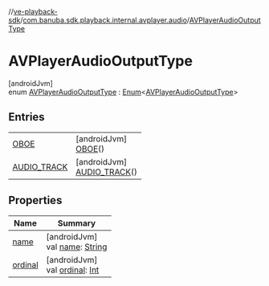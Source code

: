 //[ve-playback-sdk](../../../index.md)/[com.banuba.sdk.playback.internal.avplayer.audio](../index.md)/[AVPlayerAudioOutputType](index.md)

# AVPlayerAudioOutputType

[androidJvm]\
enum [AVPlayerAudioOutputType](index.md) : [Enum](https://kotlinlang.org/api/latest/jvm/stdlib/kotlin/-enum/index.html)&lt;[AVPlayerAudioOutputType](index.md)&gt;

## Entries

| | |
|---|---|
| [OBOE](-o-b-o-e/index.md) | [androidJvm]<br>[OBOE](-o-b-o-e/index.md)() |
| [AUDIO_TRACK](-a-u-d-i-o_-t-r-a-c-k/index.md) | [androidJvm]<br>[AUDIO_TRACK](-a-u-d-i-o_-t-r-a-c-k/index.md)() |

## Properties

| Name | Summary |
|---|---|
| [name](-a-u-d-i-o_-t-r-a-c-k/index.md#-372974862%2FProperties%2F1203721431) | [androidJvm]<br>val [name](-a-u-d-i-o_-t-r-a-c-k/index.md#-372974862%2FProperties%2F1203721431): [String](https://kotlinlang.org/api/latest/jvm/stdlib/kotlin/-string/index.html) |
| [ordinal](-a-u-d-i-o_-t-r-a-c-k/index.md#-739389684%2FProperties%2F1203721431) | [androidJvm]<br>val [ordinal](-a-u-d-i-o_-t-r-a-c-k/index.md#-739389684%2FProperties%2F1203721431): [Int](https://kotlinlang.org/api/latest/jvm/stdlib/kotlin/-int/index.html) |
